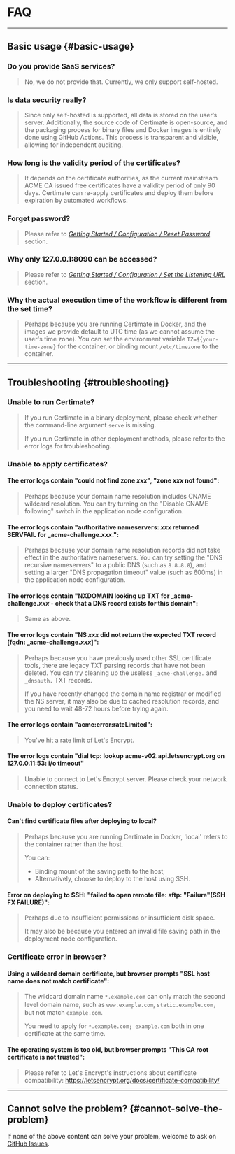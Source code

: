 ﻿# FAQ

---

## Basic usage {#basic-usage}

### Do you provide SaaS services?

> No, we do not provide that. Currently, we only support self-hosted.

### Is data security really?

> Since only self-hosted is supported, all data is stored on the user’s server. Additionally, the source code of Certimate is open-source, and the packaging process for binary files and Docker images is entirely done using GitHub Actions. This process is transparent and visible, allowing for independent auditing.

### How long is the validity period of the certificates?

> It depends on the certificate authorities, as the current mainstream ACME CA issued free certificates have a validity period of only 90 days. Certimate can re-apply certificates and deploy them before expiration by automated workflows.

### Forget password?

> Please refer to _[Getting Started / Configuration / Reset Password](/docs/getting-started/configuration#reset-password)_ section.

### Why only 127.0.0.1:8090 can be accessed?

> Please refer to _[Getting Started / Configuration / Set the Listening URL](/docs/getting-started/configuration#set-the-listening-url)_ section.

### Why the actual execution time of the workflow is different from the set time?

> Perhaps because you are running Certimate in Docker, and the images we provide default to UTC time (as we cannot assume the user's time zone). You can set the environment variable `TZ=${your-time-zone}` for the container, or binding mount `/etc/timezone` to the container.

---

## Troubleshooting {#troubleshooting}

### Unable to run Certimate?

> If you run Certimate in a binary deployment, please check whether the command-line argument `serve` is missing.
>
> If you run Certimate in other deployment methods, please refer to the error logs for troubleshooting.

### Unable to apply certificates?

#### The error logs contain "could not find zone _xxx_", "zone _xxx_ not found":

> Perhaps because your domain name resolution includes CNAME wildcard resolution. You can try turning on the "Disable CNAME following" switch in the application node configuration.

#### The error logs contain "authoritative nameservers: _xxx_ returned SERVFAIL for \_acme-challenge._xxx_.":

> Perhaps because your domain name resolution records did not take effect in the authoritative nameservers. You can try setting the "DNS recursive nameservers" to a public DNS (such as `8.8.8.8`), and setting a larger "DNS propagation timeout" value (such as 600ms) in the application node configuration.

#### The error logs contain "NXDOMAIN looking up TXT for \_acme-challenge._xxx_ - check that a DNS record exists for this domain":

> Same as above.

#### The error logs contain "NS _xxx_ did not return the expected TXT record \[fqdn: \_acme-challenge._xxx_\]":

> Perhaps because you have previously used other SSL certificate tools, there are legacy TXT parsing records that have not been deleted. You can try cleaning up the useless `_acme-challenge.` and `_dnsauth.` TXT records.
>
> If you have recently changed the domain name registrar or modified the NS server, it may also be due to cached resolution records, and you need to wait 48-72 hours before trying again.

#### The error logs contain "acme:error:rateLimited":

> You've hit a rate limit of Let's Encrypt.

#### The error logs contain "dial tcp: lookup acme-v02.api.letsencrypt.org on 127.0.0.11:53: i/o timeout"

> Unable to connect to Let's Encrypt server. Please check your network connection status.

### Unable to deploy certificates?

#### Can't find certificate files after deploying to local?

> Perhaps because you are running Certimate in Docker, 'local' refers to the container rather than the host.
>
> You can:
>
> - Binding mount of the saving path to the host;
> - Alternatively, choose to deploy to the host using SSH.

#### Error on deploying to SSH: "failed to open remote file: sftp: "Failure"(SSH FX FAILURE)":

> Perhaps due to insufficient permissions or insufficient disk space.
>
> It may also be because you entered an invalid file saving path in the deployment node configuration.

### Certificate error in browser?

#### Using a wildcard domain certificate, but browser prompts "SSL host name does not match certificate":

> The wildcard domain name `*.example.com` can only match the second level domain name, such as `www.example.com`, `static.example.com`，but not match `example.com`.
>
> You need to apply for `*.example.com; example.com` both in one certificate at the same time.

#### The operating system is too old, but browser prompts "This CA root certificate is not trusted":

> Please refer to Let's Encrypt's instructions about certificate compatibility:
> https://letsencrypt.org/docs/certificate-compatibility/

---

## Cannot solve the problem? {#cannot-solve-the-problem}

If none of the above content can solve your problem, welcome to ask on [GitHub Issues](https://github.com/usual2970/certimate/issues).
